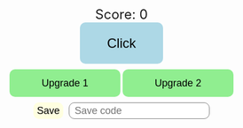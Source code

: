 <!-- HTML Markup for the game interface -->
<div id="game">
  <div id="score">Score: <span id="score-value">0</span></div>
  <button id="click-button">Click</button>
  <div id="upgrades">
    <!-- Add an upgrade button for each upgrade -->
    <button class="upgrade-button" data-cost="100" data-multiplier="2">Upgrade 1</button>
    <button class="upgrade-button" data-cost="1000" data-multiplier="5">Upgrade 2</button>
    <!-- Add additional upgrade buttons as needed -->
  </div>
  <div id="save-section">
    <button id="save-button">Save</button>
    <input id="save-code" type="text" placeholder="Save code" />
  </div>
</div>

<!-- Style the game interface using CSS -->
<style>
  #game {
    display: flex;
    flex-direction: column;
    align-items: center;
  }

  #score {
    font-size: 24px;
  }

  #click-button {
    width: 150px;
    height: 75px;
    font-size: 24px;
    background-color: lightblue;
    border: none;
    border-radius: 10px;
  }

  .upgrade-button {
    width: 200px;
    height: 50px;
    margin: 10px 0;
    font-size: 18px;
    background-color: lightgreen;
    border: none;
    border-radius: 10px;
  }

  .upgrade-button[disabled] {
    background-color: gray;
  }

  #save-section {
    display: flex;
    align-items: center;
  }

  #save-button,
  #save-code {
    height: 30px;
    font-size: 18px;
  }

  #save-button {
    margin-right: 10px;
    background-color: lightyellow;
    border: none;
    border-radius: 10px;
  }

  #save-code {
    flex-grow: 1;
    padding: 0 10px;
    border: 1px solid gray;
    border-radius: 10px;
  }
</style>

<!-- Add the JavaScript to handle the game logic -->
<script>
  // Get the game elements
  const clickButton = document.getElementById('click-button');
  const scoreValue = document.getElementById('score-value');
  const upgrades = document.querySelectorAll('.upgrade-button');
  const saveButton = document.getElementById('save-button');
  const saveCode = document.getElementById('save-code');

  // Initialize the game state
  let score = 0;
  let multiplier = 1;

  // Add a click event
